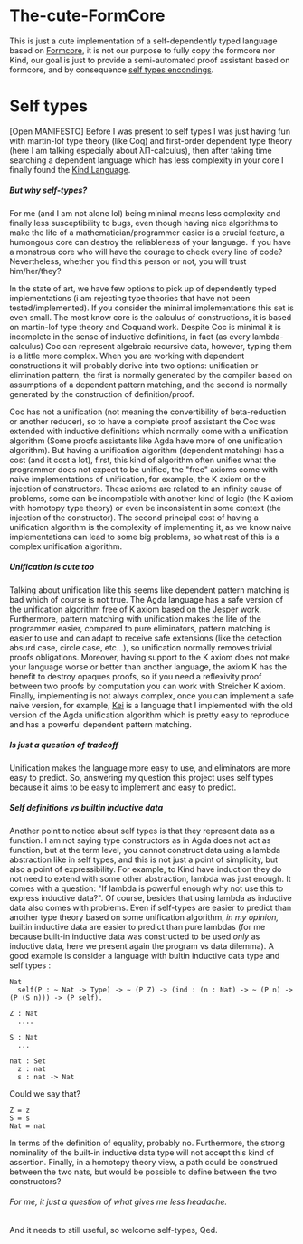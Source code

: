 # The-cute-FormCore

This is just a cute implementation of a self-dependently typed language based on [Formcore](https://github.com/moonad/FormCoreJS/blob/master/FormCore.js), it is not our purpose to fully copy the formcore nor Kind, our goal is just to provide a semi-automated proof assistant based on formcore, and by consequence [self types encondings](https://homepage.divms.uiowa.edu/~astump/papers/fu-stump-rta-tlca-14.pdf).

# Self types

[Open MANIFESTO]
Before I was present to self types I was just having fun with martin-lof type theory (like Coq) and first-order dependent type theory (here I am talking especially about λΠ-calculus), then after taking time searching a dependent language which has less complexity in your core I finally found the [Kind Language](https://github.com/uwu-tech/Kind). 

##### But why self-types?
For me (and I am not alone lol) being minimal means less complexity and finally less susceptibility to bugs, even though having nice algorithms to make the life of a mathematician/programmer easier is a crucial feature, a humongous core can destroy the reliableness of your language. If you have a monstrous core who will have the courage to check every line of code? Nevertheless, whether you find this person or not, you will trust him/her/they?

In the state of art, we have few options to pick up of dependently typed implementations (i am rejecting type theories that have not been tested/implemented). If you consider the minimal implementations this set is even small. The most know core is the calculus of constructions, it is based on martin-lof type theory and Coquand work. Despite Coc is minimal it is incomplete in the sense of inductive definitions, in fact (as every lambda-calculus) Coc can represent algebraic recursive data, however, typing them is a little more complex. When you are working with dependent constructions it will probably derive into two options: unification or elimination pattern, the first is normally generated by the compiler based on assumptions of a dependent pattern matching, and the second is normally generated by the construction of definition/proof. 

Coc has not a unification (not meaning the convertibility of beta-reduction or another reducer), so to have a complete proof assistant the Coc was extended with inductive definitions which normally come with a unification algorithm (Some proofs assistants like Agda have more of one unification algorithm). But having a unification algorithm (dependent matching) has a cost (and it cost a lot), first, this kind of algorithm often unifies what the programmer does not expect to be unified, the "free" axioms come with naive implementations of unification, for example, the K axiom or the injection of constructors. These axioms are related to an infinity cause of problems, some can be incompatible with another kind of logic (the K axiom with homotopy type theory) or even be inconsistent in some context (the injection of the constructor). The second principal cost of having a unification algorithm is the complexity of implementing it, as we know naive implementations can lead to some big problems, so what rest of this is a complex unification algorithm. 

##### Unification is cute too
Talking about unification like this seems like dependent pattern matching is bad which of course is not true. The Agda language has a safe version of the unification algorithm free of K axiom based on the Jesper work. Furthermore, pattern matching with unification makes the life of the programmer easier, compared to pure eliminators, pattern matching is easier to use and can adapt to receive safe extensions (like the detection absurd case, circle case, etc...), so unification normally removes trivial proofs obligations. Moreover, having support to the K axiom does not make your language worse or better than another language, the axiom K has the benefit to destroy opaques proofs, so if you need a reflexivity proof between two proofs by computation you can work with Streicher K axiom. Finally, implementing is not always complex, once you can implement a safe naive version, for example, [Kei](https://github.com/caotic123/Kei) is a language that I implemented with the old version of the Agda unification algorithm which is pretty easy to reproduce and has a powerful dependent pattern matching.

##### Is just a question of tradeoff
Unification makes the language more easy to use, and eliminators are more easy to predict. So, answering my question this project uses self types because it aims to be easy to implement and easy to predict.

##### Self definitions vs builtin inductive data
Another point to notice about self types is that they represent data as a function. I am not saying type constructors as in Agda does not act as function, but at the term level, you cannot construct data using a lambda abstraction like in self types, and this is not just a point of simplicity, but also a point of expressibility. For example, to Kind have induction they do not need to extend with some other abstraction, lambda was just enough. It comes with a question: "If lambda is powerful enough why not use this to express inductive data?". Of course, besides that using lambda as inductive data also comes with problems. Even if self-types are easier to predict than another type theory based on some unification algorithm, *in my opinion,* builtin inductive data are easier to predict than pure lambdas (for me because built-in inductive data was constructed to be used *only* as inductive data, here we present again the program vs data dilemma). A good example is consider a language with bultin inductive data type and self types :

```
Nat 
  self(P : ~ Nat -> Type) -> ~ (P Z) -> (ind : (n : Nat) -> ~ (P n) -> (P (S n))) -> (P self).
 
Z : Nat 
  ....

S : Nat
  ...
 
nat : Set
  z : nat
  s : nat -> Nat
```

Could we say that?

```
Z = z
S = s
Nat = nat
```

In terms of the definition of equality, probably no. Furthermore, the strong nominality of the built-in inductive data type will not accept this kind of assertion. Finally, in a homotopy theory view, a path could be construed between the two nats, but would be possible to define between the two constructors?

###### For me, it just a question of what gives me less headache.
And it needs to still useful, so welcome self-types, Qed.



